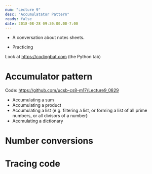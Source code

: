 ```yaml
---
num: "Lecture 9"
desc: "Accumulatator Pattern"
ready: false
date: 2018-08-28 09:30:00.00-7:00
---
```


* A conversation about notes sheets.

* Practicing 

Look at <https://codingbat.com>  (the Python tab)

# Accumulator pattern

Code: <https://github.com/ucsb-cs8-m17/Lecture9_0829>

* Accumulating a sum
* Accumulating a product
* Accumulating a list (e.g. filtering a list, or forming a list of all prime numbers, or all divisors of a number)
* Accmulating a dictionary

# Number conversions

# Tracing code
